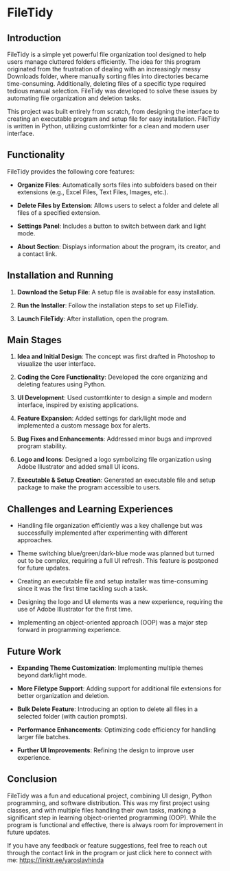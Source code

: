 # FileTidy
## Introduction
FileTidy is a simple yet powerful file organization tool designed to help users manage cluttered 
folders efficiently. The idea for this program originated from the frustration of dealing with an 
increasingly messy Downloads folder, where manually sorting files into directories became time-consuming. 
Additionally, deleting files of a specific type required tedious manual selection. FileTidy was developed 
to solve these issues by automating file organization and deletion tasks.

This project was built entirely from scratch, from designing the interface to creating an executable program 
and setup file for easy installation. FileTidy is written in Python, utilizing customtkinter for a clean and modern user interface.

## Functionality
FileTidy provides the following core features:

- **Organize Files**: Automatically sorts files into subfolders based on their extensions (e.g., Excel Files, Text Files, Images, etc.).

- **Delete Files by Extension**: Allows users to select a folder and delete all files of a specified extension.

- **Settings Panel**: Includes a button to switch between dark and light mode.

- **About Section**: Displays information about the program, its creator, and a contact link.

## Installation and Running
1. **Download the Setup File**: A setup file is available for easy installation.

2. **Run the Installer**: Follow the installation steps to set up FileTidy.

3. **Launch FileTidy**: After installation, open the program.

## Main Stages
1. **Idea and Initial Design**: The concept was first drafted in Photoshop to visualize the user interface.

2. **Coding the Core Functionality**: Developed the core organizing and deleting features using Python.

3. **UI Development**: Used customtkinter to design a simple and modern interface, inspired by existing applications.

4. **Feature Expansion**: Added settings for dark/light mode and implemented a custom message box for alerts.

5. **Bug Fixes and Enhancements**: Addressed minor bugs and improved program stability.

6.  **Logo and Icons**: Designed a logo symbolizing file organization using Adobe Illustrator and added small UI icons.

7.  **Executable & Setup Creation**: Generated an executable file and setup package to make the program accessible to users.

## Challenges and Learning Experiences
- Handling file organization efficiently was a key challenge but was successfully implemented after experimenting with different approaches.

- Theme switching blue/green/dark-blue mode was planned but turned out to be complex, requiring a full UI refresh. This feature is postponed for future updates.

- Creating an executable file and setup installer was time-consuming since it was the first time tackling such a task.

- Designing the logo and UI elements was a new experience, requiring the use of Adobe Illustrator for the first time.

- Implementing an object-oriented approach (OOP) was a major step forward in programming experience.

## Future Work
- **Expanding Theme Customization**: Implementing multiple themes beyond dark/light mode.

- **More Filetype Support**: Adding support for additional file extensions for better organization and deletion.

- **Bulk Delete Feature**: Introducing an option to delete all files in a selected folder (with caution prompts).

- **Performance Enhancements**: Optimizing code efficiency for handling larger file batches.

- **Further UI Improvements**: Refining the design to improve user experience.

## Conclusion
FileTidy was a fun and educational project, combining UI design, Python programming, and software distribution. 
This was my first project using classes, and with multiple files handling their own tasks, marking a significant step in learning 
object-oriented programming (OOP). While the program is functional and effective, there is always room for improvement in future updates.

If you have any feedback or feature suggestions, feel free to reach out through the contact link in the program or just click here to connect with me: https://linktr.ee/yaroslavhinda
